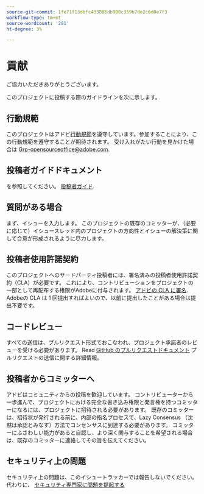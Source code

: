 ```yaml
---
source-git-commit: 1fe71f13dbfc433886db900c359b7de2c6d0e7f3
workflow-type: tm+mt
source-wordcount: '281'
ht-degree: 3%

---
```

# 貢献

ご協力いただきありがとうございます。

このプロジェクトに投稿する際のガイドラインを次に示します。

## 行動規範

このプロジェクトはアドビ[行動規範](code-of-conduct.md)を遵守しています。参加することにより、この行動規範を遵守することが期待されます。 受け入れがたい行動を見かけた場合は
[Grp-opensourceoffice@adobe.com](mailto:Grp-opensourceoffice@adobe.com).

## 投稿者ガイドドキュメント

を参照してください。 [投稿者ガイド](https://experienceleague.adobe.com/docs/contributor/contributor-guide/introduction.html).

## 質問がある場合

まず、イシューを入力します。 このプロジェクトの既存のコミッターが、（必要に応じて）イシュースレッド内のプロジェクトの方向性とイシューの解決策に関して合意が形成されるように尽力します。

## 投稿者使用許諾契約

このプロジェクトへのサードパーティ投稿者には、署名済みの投稿者使用許諾契約（CLA）が必要です。 これにより、コントリビューションをプロジェクトの一部として再配布する権限がAdobeに付与されます。 [アドビの CLA に署名](http://opensource.adobe.com/cla.html). Adobeの CLA は 1 回提出すればよいので、以前に提出したことがある場合は提出不要です。

## コードレビュー

すべての送信は、プルリクエスト形式でおこなわれ、プロジェクト承諾者のレビューを受ける必要があります。 Read [GitHub のプルリクエストドキュメント](https://help.github.com/ja/github/collaborating-with-issues-and-pull-requests/about-pull-requests)
プルリクエストの送信に関する詳細情報。

<!--
Lastly, please follow the [pull request template](PULL_REQUEST_TEMPLATE.md) when
submitting a pull request!
-->

## 投稿者からコミッターへ

アドビはコミュニティからの投稿を歓迎しています。 コントリビューターから一歩進んで、プロジェクトにおける完全な書き込み権限と発言権を持つコミッターになるには、プロジェクトに招待される必要があります。 既存のコミッターは、招待状が発行される前に、内部の指名プロセスで、Lazy Consensus （沈黙は承認とみなす）方法でコンセンサスに到達する必要があります。 コミッターにふさわしい能力があると自認し、より深く関与することを希望される場合は、既存のコミッターに連絡してその旨を伝えてください。

## セキュリティ上の問題

セキュリティ上の問題は、このイシュートラッカーでは報告しないでください。 代わりに、 [セキュリティ専門家に問題を提起する](https://helpx.adobe.com/security/alertus.html)
